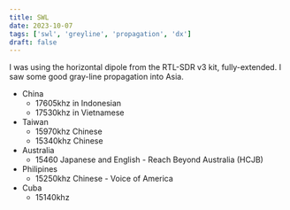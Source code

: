 ```yaml
---
title: SWL
date: 2023-10-07
tags: ['swl', 'greyline', 'propagation', 'dx']
draft: false
---
```


I was using the horizontal dipole
from the RTL-SDR v3 kit, fully-extended.
I saw some good gray-line propagation into Asia.

- China
  - 17605khz in Indonesian
  - 17530khz in Vietnamese
- Taiwan
  - 15970khz Chinese
  - 15340khz Chinese
- Australia
  - 15460 Japanese and English - Reach Beyond Australia (HCJB)
- Philipines
  - 15250khz Chinese - Voice of America
- Cuba
  - 15140khz
